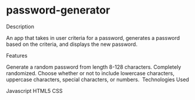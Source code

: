 # password-generator
Description

An app that takes in user criteria for a password, generates a password based on the criteria, and displays the new password.​

Features

​Generate a random password from length 8-128 characters.
​Completely randomized.
​Choose whether or not to include lowercase characters, uppercase characters, special characters, or numbers.
​
Technologies Used

​Javascript
HTML5
CSS
​